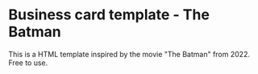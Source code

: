 # Business card template - The Batman #

This is a HTML template inspired by the movie "The Batman" from 2022.
Free to use.
